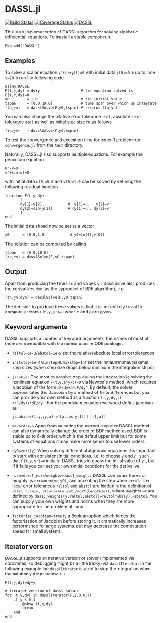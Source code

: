 DASSL.jl
========

[![Build Status](https://travis-ci.org/JuliaDiffEq/DASSL.jl.png)](https://travis-ci.org/JuliaDiffEq/DASSL.jl)
[![Coverage Status](https://img.shields.io/coveralls/pwl/DASSL.jl.svg)](https://coveralls.io/r/pwl/DASSL.jl)
[![DASSL](http://pkg.julialang.org/badges/DASSL_0.5.svg)](http://pkg.julialang.org/?pkg=DASSL)

This is an implementation of DASSL algorithm for solving algebraic
differential equations.  To inastall a stable version run

```
Pkg.add("DASSL")
```

Examples
--------

To solve a scalar equation `y'(t)+y(t)=0` with initial data `y(0)=0.0` up to time `t=10.0` run the following code

```
using DASSL
F(t,y,dy) = dy+y                   # the equation solved is F(t,y,dy)=0
y0        = 1.0                    # the initial value
tspan     = [0.0,10.0]             # time span over which we integrate
(tn,yn)   = dasslSolve(F,y0,tspan) # returns (tn,yn)
```

You can also change the relative error tolerance `rtol`, absolute
error tolerance `atol` as well as initial step size `h0` as follows

```
(tn,yn)   = dasslSolve(F,y0,tspan)
```

To test the convergence and execution time for index-1 problem run
`convergence.jl` from the `test` directory.

Naturally, DASSL.jl also supports multiple equations.  For example the
pendulum equation

```
u'-v=0
v'+sin(u)=0
```

with initial data `u(0)=0.0` and `v(0)=1.0` can be solved by defining
the following residual function

```
function F(t,y,dy)
       [
       dy[1]-y[2],           #  y[1]=u,   y[2]=v
       dy[2]+sin(y[1])       # dy[1]=u', dy[2]=v'
       ]
end
```

The initial data shoud now be set as a vector

```
y0      = [0.0,1.0]           # y0=[u(0),v(0)]
```

The solution can be computed by calling

```
tspan   = [0.0,10.0]
(tn,yn) = dasslSolve(F,y0,tspan)
```

Output
------

Apart from producing the times `tn` and values `yn`, dasslSolve also
produces the derivatives `dyn` (as the byproduct of BDF
algorithm), e.g.

```
(tn,yn,dyn) = dasslSolve(F,y0,tspan)
```

The decision to produce these values is that it is not entirely
trivial to compute `y'` from `F(t,y,y')=0` when `t` and `y` are given.

Keyword arguments
-----------------

DASSL supports a number of keyword arguments, the names of most of
them are compatible with the namse used in ODE package.

- `reltol=1e-3`/`abstol=1e-5` set the relative/absolute local error tolerances

- `initstep=1e-4`/`minstep=0`/`maxstep=Inf` set the
  initial/minimal/maximal step sizes (when step size drops below
  minimum the integration stops)

- `jacobian` The most expensive step during the integration is solving
  the nonlinear equation `F(t,y,a*y+b)=0` via Newton's method, which
  requires a jacobian of the form `dF/dy+a*dF/dy'`.  By default, the
  solver approximates this Jacobian by a method of finite differences
  but you can provide your own method as a function
  `(t,y,dy,a)->dF/dy+a*dF/dy'`.  For the pendulum equation we would
  define jacobian as

  ```
  jacobian=(t,y,dy,a)->[[a,cos(y[1])] [-1,a]]
  ```

- `maxorder=6` Apart from selecting the current step size DASSL method
  can also dynamically change the order of BDF method used.  BDF is
  stable up to 6-th order, which is the defaul upper limit but for
  some systems of equations it may make more sense to use lower
  orders.

- `dy0=zero(y)` When solving differential algebraic equations it is
  important to start with consistent initial conditions, i.e. to
  choose `y` and `y'` such that `F(t,y,y')=0` initially.  DASSL tries
  to guess the initial value of `y'`, but if it fails you can set your
  own initial condtions for the derivative.

- `norm=dassl_norm`/`weights=dassl_weights` DASSL computes the error
  roughly as `err=norm(yc-y0)`, and accepting the step when
  `err<1`.  The local error tolerances `reltol` and `abstol` are
  hidden in the definition of `dassl_norm(v,
  wt)=norm(v./wt)/sqrt(length(v))`, where weights `wt` are defined by
  `dassl_weights(y,reltol,abstol)=reltol*abs(y).+abstol`.  You can
  supply your own weights and norms when they are more appropriate for
  the problem at hand.

- `factorize_jacobian=true` is a Boolean option which forces the
  factorization of Jacobian before storing it.  It dramatically
  increases performance for large systems, but may decrease the
  computation speed for small systems.


Iterator version
----------------

DASSL.jl supports an iterative version of solver (implemented via
coroutines, so debugging might be a little tricky) via
`dasslIterator`.  In the following example the `dasslIterator` is used
to stop the integration when the solution `y` drops below `0.1`


```
F(t,y,dy)=dy+y

# iterator version of dassl solver
for (t,y,dy) in dasslIterator(F,1.0,0.0)
    if y < 0.1
        @show (t,y,dy)
        break
    end
end
```
